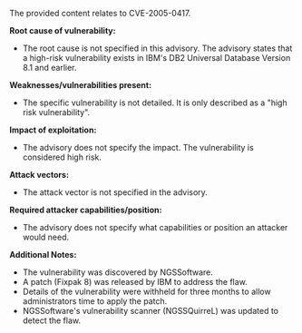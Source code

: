 The provided content relates to CVE-2005-0417.

**Root cause of vulnerability:**
- The root cause is not specified in this advisory. The advisory states that a high-risk vulnerability exists in IBM's DB2 Universal Database Version 8.1 and earlier.

**Weaknesses/vulnerabilities present:**
- The specific vulnerability is not detailed. It is only described as a "high risk vulnerability".

**Impact of exploitation:**
- The advisory does not specify the impact. The vulnerability is considered high risk.

**Attack vectors:**
- The attack vector is not specified in the advisory.

**Required attacker capabilities/position:**
- The advisory does not specify what capabilities or position an attacker would need.

**Additional Notes:**
- The vulnerability was discovered by NGSSoftware.
- A patch (Fixpak 8) was released by IBM to address the flaw.
- Details of the vulnerability were withheld for three months to allow administrators time to apply the patch.
- NGSSoftware's vulnerability scanner (NGSSQuirreL) was updated to detect the flaw.
